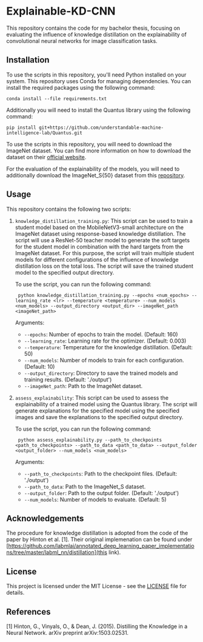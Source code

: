 # Explainable-KD-CNN

This repository contains the code for my bachelor thesis, focusing on evaluating the influence of knowledge distillation on the explainability of convolutional neural networks for image classification tasks.


## Installation

To use the scripts in this repository, you'll need Python installed on your system. This repository uses Conda for managing dependencies. You can install the required packages using the following command:

    conda install --file requirements.txt


Additionally you will need to install the Quantus library using the following command:
    
    pip install git+https://github.com/understandable-machine-intelligence-lab/Quantus.git

To use the scripts in this repository, you will need to download the ImageNet dataset. You can find more information on how to download the dataset on their [official website](http://www.image-net.org/).

For the evaluation of the explainability of the models, you will need to additionally download the ImageNet_S{50} dataset from this [repository](https://github.com/LUSSeg/ImageNet-S).

## Usage

This repository contains the following two scripts:

1. `knowledge_distillation_training.py`: This script can be used to train a student model based on the MobileNetV3-small architecture on the ImageNet dataset using response-based knowledge distillation. The script will use a ResNet-50 teacher model to generate the soft targets for the student model in combination with the hard targets from the ImageNet dataset. For this purpose, the script will train multiple student models for different configurations of the influence of knowledge distillation loss on the total loss. The script will save the trained student model to the specified output directory.

    To use the script, you can run the following command:

        python knowledge_distillation_training.py --epochs <num_epochs> --learning_rate <lr> --temperature <temperature> --num_models <num_models> --output_directory <output_dir> --imageNet_path <imageNet_path>

    Arguments:
    - `--epochs`: Number of epochs to train the model. (Default: 160)
    - `--learning_rate`: Learning rate for the optimizer. (Default: 0.003)
    - `--temperature`: Temperature for the knowledge distillation. (Default: 50)
    - `--num_models`: Number of models to train for each configuration. (Default: 10)
    - `--output_directory`: Directory to save the trained models and training results. (Default: './output')
    - `--imageNet_path`: Path to the ImageNet dataset.

2. `assess_explainability`: This script can be used to assess the explainability of a trained model using the Quantus library. The script will generate explanations for the specified model using the specified images and save the explanations to the specified output directory.

    To use the script, you can run the following command:

        python assess_explainability.py --path_to_checkpoints <path_to_checkpoints> --path_to_data <path_to_data> --output_folder <output_folder> --num_models <num_models>


    Arguments:
    - `--path_to_checkpoints`: Path to the checkpoint files. (Default: './output')
    - `--path_to_data`: Path to the ImageNet_S dataset.
    - `--output_folder`: Path to the output folder. (Default: './output')
    - `--num_models`: Number of models to evaluate. (Default: 5)


## Acknowledgements

The procedure for knowledge distillation is adopted from the code of the paper by Hinton et al. [1]. Their original implemenation can be found under [https://github.com/labmlai/annotated_deep_learning_paper_implementations/tree/master/labml_nn/distillation](this link).

## License

This project is licensed under the MIT License - see the [LICENSE](LICENSE) file for details.

## References

<a id="1">[1]</a>
Hinton, G., Vinyals, O., & Dean, J. (2015).
Distilling the Knowledge in a Neural Network.
arXiv preprint arXiv:1503.02531.